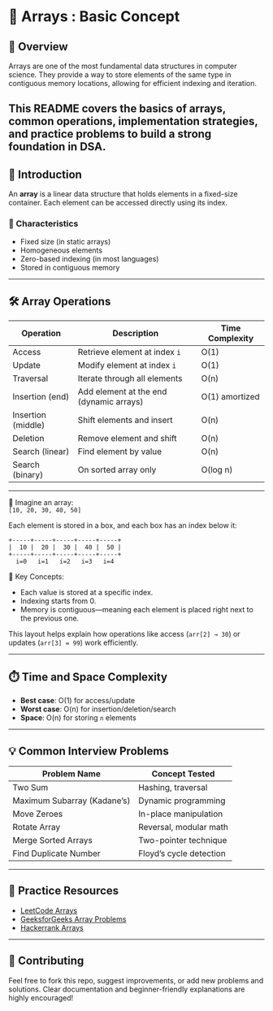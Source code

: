 # 📁 Arrays : Basic Concept

## 📌 Overview
Arrays are one of the most fundamental data structures in computer science. They provide a way to store elements of the same type in contiguous memory locations, allowing for efficient indexing and iteration.

This README covers the basics of arrays, common operations, implementation strategies, and practice problems to build a strong foundation in DSA.
---

## 🧠 Introduction
An **array** is a linear data structure that holds elements in a fixed-size container. Each element can be accessed directly using its index.

### 🔹 Characteristics
- Fixed size (in static arrays)
- Homogeneous elements
- Zero-based indexing (in most languages)
- Stored in contiguous memory

---

## 🛠️ Array Operations


| Operation        | Description                                      | Time Complexity |
|------------------|--------------------------------------------------|------------------|
| Access           | Retrieve element at index `i`                   | O(1)             |
| Update           | Modify element at index `i`                     | O(1)             |
| Traversal        | Iterate through all elements                    | O(n)             |
| Insertion (end)  | Add element at the end (dynamic arrays)         | O(1) amortized   |
| Insertion (middle)| Shift elements and insert                      | O(n)             |
| Deletion         | Remove element and shift                        | O(n)             |
| Search (linear)  | Find element by value                           | O(n)             |
| Search (binary)  | On sorted array only                            | O(log n)         |

---

🔹 Imagine an array:  
`[10, 20, 30, 40, 50]`

Each element is stored in a box, and each box has an index below it:

```
+-----+-----+-----+-----+-----+
|  10 |  20 |  30 |  40 |  50 |
+-----+-----+-----+-----+-----+
  i=0   i=1   i=2   i=3   i=4
```

📍 Key Concepts:
- Each value is stored at a specific index.
- Indexing starts from 0.
- Memory is contiguous—meaning each element is placed right next to the previous one.

This layout helps explain how operations like access (`arr[2] → 30`) or updates (`arr[3] = 99`) work efficiently.

---

## ⏱️ Time and Space Complexity

- **Best case**: O(1) for access/update
- **Worst case**: O(n) for insertion/deletion/search
- **Space**: O(n) for storing `n` elements

---

## 💡 Common Interview Problems

| Problem Name                     | Concept Tested         |
|----------------------------------|------------------------|
| Two Sum                          | Hashing, traversal     |
| Maximum Subarray (Kadane’s)      | Dynamic programming    |
| Move Zeroes                      | In-place manipulation  |
| Rotate Array                     | Reversal, modular math |
| Merge Sorted Arrays              | Two-pointer technique  |
| Find Duplicate Number            | Floyd’s cycle detection|

---


## 🧪 Practice Resources

- [LeetCode Arrays](https://leetcode.com/tag/array/)
- [GeeksforGeeks Array Problems](https://www.geeksforgeeks.org/array-data-structure/)
- [Hackerrank Arrays](https://www.hackerrank.com/domains/tutorials/10-days-of-javascript)

---



## 🤝 Contributing

Feel free to fork this repo, suggest improvements, or add new problems and solutions. Clear documentation and beginner-friendly explanations are highly encouraged!
